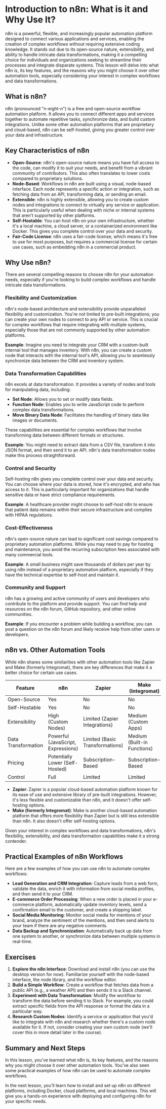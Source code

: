 # Introduction to n8n: What is it and Why Use It?

n8n is a powerful, flexible, and increasingly popular automation platform designed to connect various applications and services, enabling the creation of complex workflows without requiring extensive coding knowledge. It stands out due to its open-source nature, extensibility, and ability to handle intricate data transformations, making it a compelling choice for individuals and organizations seeking to streamline their processes and integrate disparate systems. This lesson will delve into what n8n is, its key features, and the reasons why you might choose it over other automation tools, especially considering your interest in complex workflows and data transformations.

## What is n8n?

n8n (pronounced "n-eight-n") is a free and open-source workflow automation platform. It allows you to connect different apps and services together to automate repetitive tasks, synchronize data, and build custom integrations. Unlike some other automation platforms that are proprietary and cloud-based, n8n can be self-hosted, giving you greater control over your data and infrastructure.

## Key Characteristics of n8n

- **Open-Source**: n8n's open-source nature means you have full access to the code, can modify it to suit your needs, and benefit from a vibrant community of contributors. This also often translates to lower costs compared to proprietary solutions.
- **Node-Based**: Workflows in n8n are built using a visual, node-based interface. Each node represents a specific action or integration, such as fetching data from an API, transforming data, or sending an email.
- **Extensible**: n8n is highly extensible, allowing you to create custom nodes and integrations to connect to virtually any service or application. This is particularly useful when dealing with niche or internal systems that aren't supported by other platforms.
- **Self-Hostable**: You can host n8n on your own infrastructure, whether it's a local machine, a cloud server, or a containerized environment like Docker. This gives you complete control over your data and security.
- **Fair-Code License**: n8n uses a fair-code license, which means it's free to use for most purposes, but requires a commercial license for certain use cases, such as embedding n8n in a commercial product.

## Why Use n8n?

There are several compelling reasons to choose n8n for your automation needs, especially if you're looking to build complex workflows and handle intricate data transformations.

### Flexibility and Customization

n8n's node-based architecture and extensibility provide unparalleled flexibility and customization. You're not limited to pre-built integrations; you can create your own nodes to connect to any API or service. This is crucial for complex workflows that require integrating with multiple systems, especially those that are not commonly supported by other automation platforms.

**Example**: Imagine you need to integrate your CRM with a custom-built internal tool that manages inventory. With n8n, you can create a custom node that interacts with the internal tool's API, allowing you to seamlessly synchronize data between the CRM and inventory system.

### Data Transformation Capabilities

n8n excels at data transformation. It provides a variety of nodes and tools for manipulating data, including:

- **Set Node**: Allows you to set or modify data fields.
- **Function Node**: Enables you to write JavaScript code to perform complex data transformations.
- **Move Binary Data Node**: Facilitates the handling of binary data like images or documents.

These capabilities are essential for complex workflows that involve transforming data between different formats or structures.

**Example**: You might need to extract data from a CSV file, transform it into JSON format, and then send it to an API. n8n's data transformation nodes make this process straightforward.

### Control and Security

Self-hosting n8n gives you complete control over your data and security. You can choose where your data is stored, how it's encrypted, and who has access to it. This is particularly important for organizations that handle sensitive data or have strict compliance requirements.

**Example**: A healthcare provider might choose to self-host n8n to ensure that patient data remains within their secure infrastructure and complies with HIPAA regulations.

### Cost-Effectiveness

n8n's open-source nature can lead to significant cost savings compared to proprietary automation platforms. While you may need to pay for hosting and maintenance, you avoid the recurring subscription fees associated with many commercial tools.

**Example**: A small business might save thousands of dollars per year by using n8n instead of a proprietary automation platform, especially if they have the technical expertise to self-host and maintain it.

### Community and Support

n8n has a growing and active community of users and developers who contribute to the platform and provide support. You can find help and resources on the n8n forum, GitHub repository, and other online communities.

**Example**: If you encounter a problem while building a workflow, you can post a question on the n8n forum and likely receive help from other users or developers.

## n8n vs. Other Automation Tools

While n8n shares some similarities with other automation tools like Zapier and Make (formerly Integromat), there are key differences that make it a better choice for certain use cases.

| Feature             | n8n                         | Zapier                      | Make (Integromat)           |
|---------------------|-----------------------------|-----------------------------|-----------------------------|
| Open-Source         | Yes                         | No                          | No                          |
| Self-Hostable       | Yes                         | No                          | No                          |
| Extensibility       | High (Custom Nodes)         | Limited (Zapier Integrations) | Medium (Custom Apps)     |
| Data Transformation | Powerful (JavaScript, Expressions) | Limited (Basic Transformations) | Medium (Built-in Functions) |
| Pricing             | Potentially Lower (Self-Hosted) | Subscription-Based         | Subscription-Based          |
| Control             | Full                        | Limited                     | Limited                     |

- **Zapier**: Zapier is a popular cloud-based automation platform known for its ease of use and extensive library of pre-built integrations. However, it's less flexible and customizable than n8n, and it doesn't offer self-hosting options.
- **Make (formerly Integromat)**: Make is another cloud-based automation platform that offers more flexibility than Zapier but is still less extensible than n8n. It also doesn't offer self-hosting options.

Given your interest in complex workflows and data transformations, n8n's flexibility, extensibility, and data transformation capabilities make it a strong contender.

## Practical Examples of n8n Workflows

Here are a few examples of how you can use n8n to automate complex workflows:

- **Lead Generation and CRM Integration**: Capture leads from a web form, validate the data, enrich it with information from social media profiles, and then send it to your CRM.
- **E-commerce Order Processing**: When a new order is placed in your e-commerce platform, automatically update inventory levels, send a confirmation email to the customer, and create a shipping label.
- **Social Media Monitoring**: Monitor social media for mentions of your brand, analyze the sentiment of the mentions, and then send alerts to your team if there are any negative comments.
- **Data Backup and Synchronization**: Automatically back up data from one system to another, or synchronize data between multiple systems in real-time.

## Exercises

1. **Explore the n8n Interface**: Download and install n8n (you can use the desktop version for now). Familiarize yourself with the node-based interface, the node library, and the workflow editor.
2. **Build a Simple Workflow**: Create a workflow that fetches data from a public API (e.g., a weather API) and then sends it to a Slack channel.
3. **Experiment with Data Transformation**: Modify the workflow to transform the data before sending it to Slack. For example, you could extract specific fields from the API response or format the data in a particular way.
4. **Research Custom Nodes**: Identify a service or application that you'd like to integrate with n8n and research whether there's a custom node available for it. If not, consider creating your own custom node (we'll cover this in more detail later in the course).

## Summary and Next Steps

In this lesson, you've learned what n8n is, its key features, and the reasons why you might choose it over other automation tools. You've also seen some practical examples of how n8n can be used to automate complex workflows.

In the next lesson, you'll learn how to install and set up n8n on different platforms, including Docker, cloud platforms, and local machines. This will give you a hands-on experience with deploying and configuring n8n for your specific needs.
